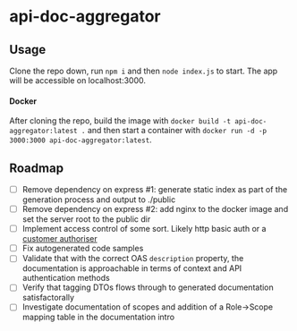 # api-doc-aggregator

## Usage

Clone the repo down, run `npm i` and then `node index.js` to start. The app will be accessible on localhost:3000.

#### Docker

After cloning the repo, build the image with `docker build -t api-doc-aggregator:latest .` and then start a container with `docker run -d -p 3000:3000 api-doc-aggregator:latest`.

## Roadmap

- [ ] Remove dependency on express #1: generate static index as part of the generation process and output to ./public
- [ ] Remove dependency on express #2: add nginx to the docker image and set the server root to the public dir
- [ ] Implement access control of some sort. Likely http basic auth or a [customer authoriser](https://docs.nginx.com/nginx/admin-guide/security-controls/configuring-subrequest-authentication/)
- [ ] Fix autogenerated code samples
- [ ] Validate that with the correct OAS `description` property, the documentation is approachable in terms of context and API authentication methods
- [ ] Verify that tagging DTOs flows through to generated documentation satisfactorally
- [ ] Investigate documentation of scopes and addition of a Role->Scope mapping table in the documentation intro
